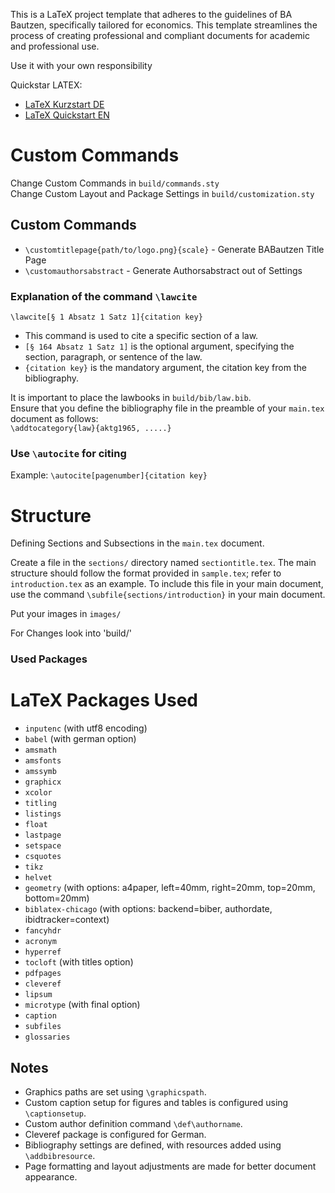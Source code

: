 This is a LaTeX project template that adheres to the guidelines of BA Bautzen, specifically tailored for economics. This template streamlines the process of creating professional and compliant documents for academic and professional use. 

Use it with your own responsibility

Quickstar LATEX:
- [LaTeX Kurzstart DE](https://learnxinyminutes.com/docs/de-de/latex-de/)
- [LaTeX Quickstart EN](https://learnxinyminutes.com/docs/latex/)

# Custom Commands

Change Custom Commands in `build/commands.sty`  
Change Custom Layout and Package Settings in `build/customization.sty`

## Custom Commands

- `\customtitlepage{path/to/logo.png}{scale}` - Generate BABautzen Title Page
- `\customauthorsabstract` - Generate Authorsabstract out of Settings

### Explanation of the command `\lawcite`

`\lawcite[§ 1 Absatz 1 Satz 1]{citation key}`

- This command is used to cite a specific section of a law.
- `[§ 164 Absatz 1 Satz 1]` is the optional argument, specifying the section, paragraph, or sentence of the law.
- `{citation key}` is the mandatory argument, the citation key from the bibliography.

It is important to place the lawbooks in `build/bib/law.bib`.  
Ensure that you define the bibliography file in the preamble of your `main.tex` document as follows:  
`\addtocategory{law}{aktg1965, .....}`

### Use `\autocite` for citing

Example: `\autocite[pagenumber]{citation key}`

# Structure

Defining Sections and Subsections in the `main.tex` document. 

Create a file in the `sections/` directory named `sectiontitle.tex`. The main structure should follow the format provided in `sample.tex`; refer to `introduction.tex` as an example. To include this file in your main document, use the command `\subfile{sections/introduction}` in your main document.


Put your images in `images/`

For Changes look into 'build/' 

### Used Packages

# LaTeX Packages Used

- `inputenc` (with utf8 encoding)
- `babel` (with german option)
- `amsmath`
- `amsfonts`
- `amssymb`
- `graphicx`
- `xcolor`
- `titling`
- `listings`
- `float`
- `lastpage`
- `setspace`
- `csquotes`
- `tikz`
- `helvet`
- `geometry` (with options: a4paper, left=40mm, right=20mm, top=20mm, bottom=20mm)
- `biblatex-chicago` (with options: backend=biber, authordate, ibidtracker=context)
- `fancyhdr`
- `acronym`
- `hyperref`
- `tocloft` (with titles option)
- `pdfpages`
- `cleveref`
- `lipsum`
- `microtype` (with final option)
- `caption`
- `subfiles`
- `glossaries`

## Notes

- Graphics paths are set using `\graphicspath`.
- Custom caption setup for figures and tables is configured using `\captionsetup`.
- Custom author definition command `\def\authorname`.
- Cleveref package is configured for German.
- Bibliography settings are defined, with resources added using `\addbibresource`.
- Page formatting and layout adjustments are made for better document appearance.

